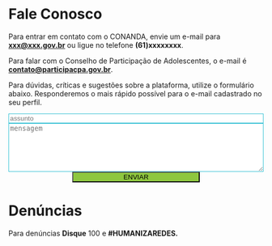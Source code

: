 # Fale Conosco

Para entrar em contato com o CONANDA, envie um e-mail para <b>xxx@xxx.gov.br</b> ou ligue no telefone <b>(61)xxxxxxxx</b>.

Para falar com o Conselho de Participação de Adolescentes, o e-mail é <b>contato@participacpa.gov.br</b>.

Para dúvidas, críticas e sugestões sobre a plataforma, utilize o formulário abaixo. Responderemos o mais rápido possível para o e-mail cadastrado no seu perfil.


<form id="emailsending-form" onsubmit="return sendEmail()" style="display: flex; justify-content: center; flex-direction: column;">
    <input id="subject" type="text" placeholder="assunto" style="border: 1px solid #30BFD3" />
    <textarea id="message" rows="6" cols="50" placeholder="mensagem" style="border: 1px solid #30BFD3"></textarea>
    <input type="submit" class="Button" value="ENVIAR" style="margin: 0 auto; width: 50%; background-color: #8EC73F;"/>
</form>

# Denúncias

Para denúncias <b>Disque</b> 100 e <b>#HUMANIZAREDES.</b>

<script>
    function sendEmail() {
        console.log($("#subject").val());
        console.log($("#message").val());

        const successMessage = 
        `
            <div style="padding: 10px;
            border: 1px solid #30BFD3;
            border-radius: 12px; 
            text-align: center;">
            <i class="fas fa-envelope fa-3x" style="background-color: #8EC73F; color: #fff; padding: 8px; border-radius: 12px;"></i>
            <p>
                Obrigada. Sua mensagem foi enviada com sucesso! 
                Responderemos o mais rápido o possível
            </p>
            </div>
        `

        $('#emailsending-form').replaceWith(successMessage);


        return false;
    }
</script>

